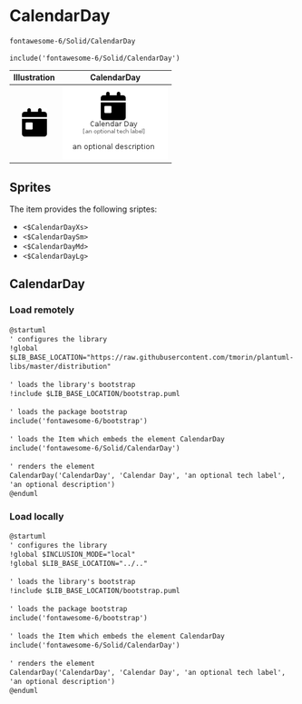 # CalendarDay


```text
fontawesome-6/Solid/CalendarDay
```

```text
include('fontawesome-6/Solid/CalendarDay')
```



| Illustration | CalendarDay |
| :---: | :---: |
| ![illustration for Illustration](../../fontawesome-6/Solid/CalendarDay.png) | ![illustration for CalendarDay](../../fontawesome-6/Solid/CalendarDay.Local.png) |



## Sprites
The item provides the following sriptes:

- `<$CalendarDayXs>`
- `<$CalendarDaySm>`
- `<$CalendarDayMd>`
- `<$CalendarDayLg>`





## CalendarDay

### Load remotely
```plantuml
@startuml
' configures the library
!global $LIB_BASE_LOCATION="https://raw.githubusercontent.com/tmorin/plantuml-libs/master/distribution"

' loads the library's bootstrap
!include $LIB_BASE_LOCATION/bootstrap.puml

' loads the package bootstrap
include('fontawesome-6/bootstrap')

' loads the Item which embeds the element CalendarDay
include('fontawesome-6/Solid/CalendarDay')

' renders the element
CalendarDay('CalendarDay', 'Calendar Day', 'an optional tech label', 'an optional description')
@enduml
```

### Load locally
```plantuml
@startuml
' configures the library
!global $INCLUSION_MODE="local"
!global $LIB_BASE_LOCATION="../.."

' loads the library's bootstrap
!include $LIB_BASE_LOCATION/bootstrap.puml

' loads the package bootstrap
include('fontawesome-6/bootstrap')

' loads the Item which embeds the element CalendarDay
include('fontawesome-6/Solid/CalendarDay')

' renders the element
CalendarDay('CalendarDay', 'Calendar Day', 'an optional tech label', 'an optional description')
@enduml
```

